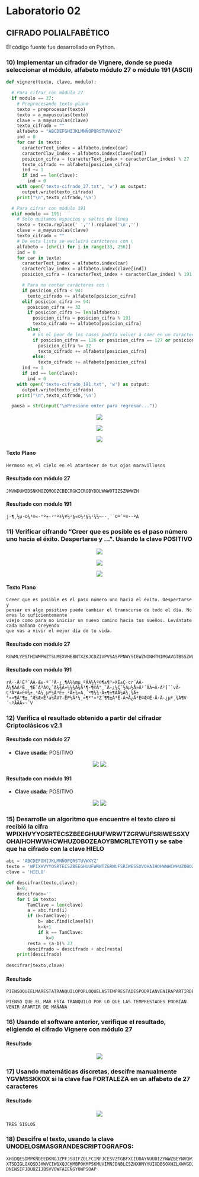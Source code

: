 # Laboratorio 02

## CIFRADO POLIALFABÉTICO

El código fuente fue desarrollado en Python.

### 10) Implementar un cifrador de Vignere, donde se pueda seleccionar el módulo, alfabeto módulo 27 o módulo 191 (ASCII)


```python
def vignere(texto, clave, modulo):

  # Para cifrar con módulo 27
  if modulo == 27:
    # Preprocesando texto plano
    texto = preprocesar(texto)
    texto = a_mayusculas(texto)
    clave = a_mayusculas(clave)
    texto_cifrado = ""
    alfabeto = "ABCDEFGHIJKLMNÑOPQRSTUVWXYZ"
    ind = 0
    for car in texto:
      caracterText_index = alfabeto.index(car)
      caracterClav_index = alfabeto.index(clave[ind])
      posicion_cifra = (caracterText_index + caracterClav_index) % 27
      texto_cifrado += alfabeto[posicion_cifra]
      ind += 1
      if ind == len(clave): 
        ind = 0
    with open('texto-cifrado_27.txt', 'w') as output:
      output.write(texto_cifrado)
    print("\n",texto_cifrado,'\n')

  # Para cifrar con módulo 191
  elif modulo == 191:
    # Solo quitamos espacios y saltos de línea
    texto = texto.replace(' ','').replace('\n','')
    clave = a_mayusculas(clave)
    texto_cifrado = ""
    # De esta lista se excluirá carácteres con \
    alfabeto = [chr(i) for i in range(33, 256)]
    ind = 0
    for car in texto:
      caracterText_index = alfabeto.index(car)
      caracterClav_index = alfabeto.index(clave[ind])
      posicion_cifra = (caracterText_index + caracterClav_index) % 191

      # Para no contar carácteres con \
      if posicion_cifra < 94:
        texto_cifrado += alfabeto[posicion_cifra]
      elif posicion_cifra >= 94:
        posicion_cifra += 32
        if posicion_cifra >= len(alfabeto):
          posicion_cifra = posicion_cifra % 191
          texto_cifrado += alfabeto[posicion_cifra]
        else:
          # En el peor de los casos podría volver a caer en un caracter /
          if posicion_cifra == 126 or posicion_cifra == 127 or posicion_cifra == 140:
            posicion_cifra %= 32
            texto_cifrado += alfabeto[posicion_cifra]
          else:
            texto_cifrado += alfabeto[posicion_cifra]
      ind += 1
      if ind == len(clave): 
        ind = 0
    with open('texto-cifrado_191.txt', 'w') as output:
      output.write(texto_cifrado)
    print("\n",texto_cifrado,'\n')

  pausa = str(input("\nPresione enter para regresar..."))
```

<p align="center">
  <img src="src/pregunta_10/screens/main_menu.png"/>
</p>
<p align="center">
<img src="src/pregunta_10/screens/mod_27.png" />
</p>
<p align="center">
<img src="src/pregunta_10/screens/mod_191.png" />
</p>

#### Texto Plano

```
Hermoso es el cielo en el atardecer de tus ojos maravillosos
```

#### Resultado con módulo 27

```
JMVWDUWIDSNKMOZQMQOZCBECRGKICRGBYDDLWWWOTIZSZNWWZH
```

#### Resultado con módulo 191

```
j-¶¸½µ·©¾³®«-°º±-²°º£¼¥½²§«©½²§¼¹¾½¬··¸¯´©º´º®··ºÁ
```

### 11) Verificar cifrando “Creer que es posible es el paso número uno hacia el éxito. Despertarse y ...". Usando la clave POSITIVO


<p align="center">
<img src="src/pregunta_11/screens/main_menu.png" />
</p>
<p align="center">
<img src="src/pregunta_11/screens/mod_27.png" />
</p>
<p align="center">
<img src="src/pregunta_11/screens/mod_191.png" />
</p>

#### Texto Plano

```
Creer que es posible es el paso número uno hacia el éxito. Despertarse y
pensar en algo positivo puede cambiar el transcurso de todo el día. No eres lo suficientemente
viejo como para no iniciar un nuevo camino hacia tus sueños. Levántate cada mañana creyendo
que vas a vivir el mejor día de tu vida.
```

#### Resultado con módulo 27

```
RGWMLYPSTHIWMPWZTSLMEXVHEBNTXZKJCDZIVPVSASPPNWYSIEWZNINHTNIMGAVGTBSSZWLDIWMPOWLJTRWKTTWWPGWSNZVBIQNZMWYSJDVWXSYWPBHMLMÑZEHNNBKDSCIWTXUOSLWWQIKKAEESZTUKWCWUPTZPBCJWDIKVAXBHOTKDOJJLAÑMJDIZWDTUOOJSUIWIHODOFIVZZNTBVWKCZKPHSDBDDGTZEMCWNRXOVMNCQWSO
```

#### Resultado con módulo 191

```
rÀ·-Å¹Ê³´ÁÂ·Æ±·º´³Å-¿¸¶Á¾¼mµ¸ºÄÃ½½º©¶±¶³»XÊ±Ç·cr´ÁÂ-Å¼¶ÀÂ³Ë¸¸¶È¯Á³À©¿¯Ä¾¾Á»¼¼¾Ä¾Ä³¶-¶©Â°¸¯Ä-¿¼Ç¯½Áµ½Å»Ä²´ÂÁ¬Â-Á²]¯`vÂ-Ç³ÂºÁ»È®¾±¸³À¼¸µº¼Ã³È±¸²Ä±¾»Á¸´º¶¼¾·À±¶±¶ÀÄ¼À½¸¾Ä±°»»¶Â°¶±¸¯Æ½Æ»Ê³a½ÅV?-ËP½Â³¼¸«¶²°»³Z´¶¶±Á³Ë-Á¬Ä¿Ä³È©Æ©Ë·Å·Ä-¿µº¸¾À¶V´¬ºÂÄÄ»¬´V
```

### 12) Verifica el resultado obtenido a partir del cifrador Criptoclásicos v2.1

#### Resultado con módulo 27
- __Clave usada:__ POSITIVO
<p align="center">
<img src="src/pregunta_12/mod_27_criptoclasicos.png" />
<img src="src/pregunta_11/screens/mod_27.png" />
</p>

#### Resultado con módulo 191
- __Clave usada:__ POSITIVO
<p align="center">
<img src="src/pregunta_12/mod_191_criptoclasicos.png" />
<img src="src/pregunta_11/screens/mod_191.png" />
</p>

### 15) Desarrolle un algoritmo que encuentre el texto claro si recibió la cifra WPIXHVYYOSRTECSZBEEGHUUFWRWTZGRWUFSRIWESSXVOHAIHOHWWHCWHUZOBOZEAOYBMCRLTEYOTI y se sabe que ha cifrado con la clave HIELO

```python
abc = 'ABCDEFGHIJKLMNÑOPQRSTUVWXYZ'
texto = 'WPIXHVYYOSRTECSZBEEGHUUFWRWTZGRWUFSRIWESSXVOHAIHOHWWHCWHUZOBOZEAOYBMCRLTEYOTI'
clave = 'HIELO'

def descifrar(texto,clave):
    k=0;
    descifrado=''
    for i in texto:
        TamClave = len(clave)
        a = abc.find(i)
        if (k<TamClave):
            b= abc.find(clave[k])
            k=k+1
            if k == TamClave:
               k=0
        resta = (a-b)% 27
        descifrado = descifrado + abc[resta]
    print(descifrado)
    
descifrar(texto,clave)

```

#### Resultado 

```
PIENSOQUEELMARESTATRANQUILOPORLOQUELASTEMPRESTADESPODRIANVENIRAPARTIRDEMAÑANA
```
```
PIENSO QUE EL MAR ESTA TRANQUILO POR LO QUE LAS TEMPRESTADES PODRIAN VENIR APARTIR DE MAÑANA
```

### 16) Usando el software anterior, verifique el resultado, eligiendo el cifrado Vignere con módulo 27
#### Resultado 

<p align="center">
  <img src="src/pregunta_16/comprobando.PNG"/>
</p>

### 17) Usando matemáticas discretas, descifre manualmente YGVMSSKKOX si la clave fue FORTALEZA en un alfabeto de 27 caracteres

#### Resultado 

<p align="center">
  <img src="src/pregunta_17/Amano.PNG"/>
</p>

```
TRES SIGLOS
```
### 18) Descifre el texto, usando la clave UNODELOSMASGRANDESCRIPTOGRAFOS:
```
XHGDQESDMPKÑDEEDKNGJZPFJSUIFZOLFCINFJCESVZTGBFXCIUDAYNUUDIZYWWZBEYNVQWIVUNKZEPHDODQUZZLBDNDRWTHQSERÑIVMLERCMGIFLSORZ
XTSDIGLOXQSDJHWVCIWQXQJCKMBPOKMPSKMUVIMNJDNBLCSZHXHNYYUIXDBSOXHZLXWVGDJGXHWLTDWKÑSAQIMZLNBVMLXHUOQQXIQGWGUFTWKZKMOKU
DNINSIFJDUOZIJBSVVOWFAIEÑGYOWPSOAP
```
